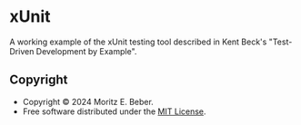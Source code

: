 # xUnit

A working example of the xUnit testing tool described in Kent Beck's "Test-Driven Development by Example".

## Copyright

* Copyright © 2024 Moritz E. Beber.
* Free software distributed under the [MIT License](../LICENSE).

